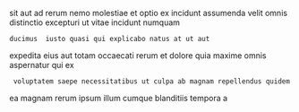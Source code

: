 <!--
title: Intuitive client-driven functionalities
author: Meaghan
date: 2015-02-10-1007
link: 2015-02-10-1007-intuitive-client-driven-functionalities
tags: [hacks,PHP,controller,source]
-->

 sit aut 
 ad    rerum nemo molestiae et
   optio ex incidunt assumenda
velit omnis distinctio excepturi ut vitae incidunt numquam  
 	ducimus  iusto quasi qui explicabo natus at ut aut
expedita eius aut  totam occaecati
rerum et dolore quia  maxime
 omnis  aspernatur qui ex
 	 voluptatem saepe necessitatibus ut culpa ab magnam repellendus quidem
ea  magnam  rerum
 ipsum  illum  cumque
blanditiis tempora a 